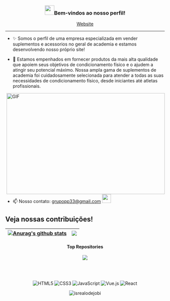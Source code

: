 <!-- Heading -->
<h3 align="center"><img src = "https://raw.githubusercontent.com/MartinHeinz/MartinHeinz/master/wave.gif" width = 30px>Bem-vindos ao nosso perfil!</h3>

<p align="center">
  <a href="https://www.giftegwuenu.dev">Website</a>
</p>

 <!-- About section -->

---
- ✨ Somos o perfil de uma empresa especializada em vender suplementos e acessorios no geral de academia e estamos desenvolvendo nosso próprio site! 

- 🎯 Estamos empenhados em fornecer produtos da mais alta qualidade que apoiem seus objetivos de condicionamento físico e o ajudem a atingir seu potencial máximo. Nossa ampla gama de suplementos de academia foi cuidadosamente selecionada para atender a todas as suas necessidades de condicionamento físico, desde iniciantes até atletas profissionais.




<!-- code gif-->
<img align="right" alt="GIF" src="./code.gif" width="500" height="320" />


- 📫 Nosso contato: grupopp33@gmail.com  <a href="mailto:grupopp33@gmail.com" target="_blank"><img src="https://play-lh.googleusercontent.com/D1Dz2BjPYev_oyksKXsdtAS66a_2Ql-sklpzTnwR9lqnDG_P5lAJEtfR70FudJ0XMA=s48-rw" style='width: 28px' target="_blank"></a> 



<!-- About section: END -->


<!-- Conecct section -->

<h2>Veja nossas contribuições! </h3>

<!-- GITHUB STATUS -->

<div align="center">
 

| <a href="https://github.com/anuraghazra/github-readme-stats"><img align="center" src="https://github-readme-stats.vercel.app/api?username=EmpyreanSupplements&show_icons=true&include_all_commits=true&theme=radical&hide_border=true" alt="Anurag's github stats" /></a> | <a href="https://github.com/anuraghazra/github-readme-stats"><img align="center" src="https://github-readme-stats.vercel.app/api/top-langs/?username=EmpyreanSupplements&layout=compact&theme=radical&hide_border=true" /></a> |
| ------------- | ------------- |

#### Top Repositories



<a href="https://github.com/anuraghazra/anuraghazra.github.io">
  <img align="center" src="https://github-readme-stats.vercel.app/api/pin/?username=anuraghazra&repo=anuraghazra.github.io&theme=radical" />
</a>

<br />
<br />
  
  <!-- TEMAS: dark, radical, merko, gruvbox, tokyonight, onedark, cobalt, synthwave, highcontrast, dracula -->
</div>

<br>

 <!-- Conecct section: END -->
 
  <!-- GitHub section -->

 <br>



<!-- TECNOLOGIAS -->
<div align="center">

![HTML5](https://img.shields.io/badge/-HTML5-%23E44D27?style=flat-square&logo=html5&logoColor=ffffff)
![CSS3](https://img.shields.io/badge/-CSS3-%231572B6?style=flat-square&logo=css3)
![JavaScript](https://img.shields.io/badge/-JavaScript-%23F7DF1C?style=flat-square&logo=javascript&logoColor=000000&labelColor=%23F7DF1C&color=%23FFCE5A)
![Vue.js](https://img.shields.io/badge/-Vue.js-%232c3e50?style=flat-square&logo=vuedotjs)
![React](https://img.shields.io/badge/-React-%23282C34?style=flat-square&logo=react)

</div>


<!-- Profile Views -->

<div align="center">
  
  <p align="center"> <img src="https://komarev.com/ghpvc/?username=EmpyreanSuplemments&label=Profile%20views&color=0e75b6&style=flat" alt="isrealodejobi" />
  </p>
  
</div>

<!-- THE END -->

